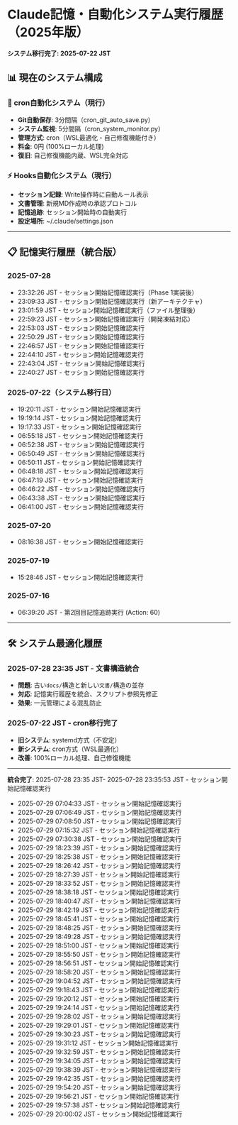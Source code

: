 # Claude記憶・自動化システム実行履歴（2025年版）

**システム移行完了: 2025-07-22 JST**

## 📊 現在のシステム構成

### 🔄 cron自動化システム（現行）
- **Git自動保存**: 3分間隔（cron_git_auto_save.py）
- **システム監視**: 5分間隔（cron_system_monitor.py）
- **管理方式**: cron（WSL最適化・自己修復機能付き）
- **料金**: 0円 (100%ローカル処理)
- **復旧**: 自己修復機能内蔵、WSL完全対応

### ⚡ Hooks自動化システム（現行）
- **セッション記録**: Write操作時に自動ルール表示
- **文書管理**: 新規MD作成時の承認プロトコル
- **記憶追跡**: セッション開始時の自動実行
- **設定場所**: ~/.claude/settings.json

---

## 📋 記憶実行履歴（統合版）

### 2025-07-28
- 23:32:26 JST - セッション開始記憶確認実行（Phase 1実装後）
- 23:09:33 JST - セッション開始記憶確認実行（新アーキテクチャ）
- 23:01:59 JST - セッション開始記憶確認実行（ファイル整理後）
- 22:59:23 JST - セッション開始記憶確認実行（開発凍結対応）
- 22:53:03 JST - セッション開始記憶確認実行
- 22:50:29 JST - セッション開始記憶確認実行
- 22:46:57 JST - セッション開始記憶確認実行
- 22:44:10 JST - セッション開始記憶確認実行
- 22:43:04 JST - セッション開始記憶確認実行
- 22:40:27 JST - セッション開始記憶確認実行

### 2025-07-22（システム移行日）
- 19:20:11 JST - セッション開始記憶確認実行
- 19:19:14 JST - セッション開始記憶確認実行
- 19:17:33 JST - セッション開始記憶確認実行
- 06:55:18 JST - セッション開始記憶確認実行
- 06:52:38 JST - セッション開始記憶確認実行
- 06:50:49 JST - セッション開始記憶確認実行
- 06:50:11 JST - セッション開始記憶確認実行
- 06:48:18 JST - セッション開始記憶確認実行
- 06:47:19 JST - セッション開始記憶確認実行
- 06:46:22 JST - セッション開始記憶確認実行
- 06:43:38 JST - セッション開始記憶確認実行
- 06:41:00 JST - セッション開始記憶確認実行

### 2025-07-20
- 08:16:38 JST - セッション開始記憶確認実行

### 2025-07-19
- 15:28:46 JST - セッション開始記憶確認実行

### 2025-07-16
- 06:39:20 JST - 第2回目記憶追跡実行 (Action: 60)

---

## 🛠️ システム最適化履歴

### 2025-07-28 23:35 JST - 文書構造統合
- **問題**: 古い`docs/`構造と新しい`文書/`構造の並存
- **対応**: 記憶実行履歴を統合、スクリプト参照先修正
- **効果**: 一元管理による混乱防止

### 2025-07-22 JST - cron移行完了
- **旧システム**: systemd方式（不安定）
- **新システム**: cron方式（WSL最適化）
- **改善**: 100%ローカル処理、自己修復機能

---

**統合完了**: 2025-07-28 23:35 JST- 2025-07-28 23:35:53 JST - セッション開始記憶確認実行
- 2025-07-29 07:04:33 JST - セッション開始記憶確認実行
- 2025-07-29 07:06:49 JST - セッション開始記憶確認実行
- 2025-07-29 07:08:50 JST - セッション開始記憶確認実行
- 2025-07-29 07:15:32 JST - セッション開始記憶確認実行
- 2025-07-29 07:30:38 JST - セッション開始記憶確認実行
- 2025-07-29 18:23:39 JST - セッション開始記憶確認実行
- 2025-07-29 18:25:38 JST - セッション開始記憶確認実行
- 2025-07-29 18:26:42 JST - セッション開始記憶確認実行
- 2025-07-29 18:27:39 JST - セッション開始記憶確認実行
- 2025-07-29 18:33:52 JST - セッション開始記憶確認実行
- 2025-07-29 18:38:18 JST - セッション開始記憶確認実行
- 2025-07-29 18:40:47 JST - セッション開始記憶確認実行
- 2025-07-29 18:42:19 JST - セッション開始記憶確認実行
- 2025-07-29 18:45:41 JST - セッション開始記憶確認実行
- 2025-07-29 18:48:25 JST - セッション開始記憶確認実行
- 2025-07-29 18:49:28 JST - セッション開始記憶確認実行
- 2025-07-29 18:51:00 JST - セッション開始記憶確認実行
- 2025-07-29 18:55:50 JST - セッション開始記憶確認実行
- 2025-07-29 18:56:51 JST - セッション開始記憶確認実行
- 2025-07-29 18:58:20 JST - セッション開始記憶確認実行
- 2025-07-29 19:04:52 JST - セッション開始記憶確認実行
- 2025-07-29 19:18:43 JST - セッション開始記憶確認実行
- 2025-07-29 19:20:12 JST - セッション開始記憶確認実行
- 2025-07-29 19:24:14 JST - セッション開始記憶確認実行
- 2025-07-29 19:28:02 JST - セッション開始記憶確認実行
- 2025-07-29 19:29:01 JST - セッション開始記憶確認実行
- 2025-07-29 19:30:23 JST - セッション開始記憶確認実行
- 2025-07-29 19:31:12 JST - セッション開始記憶確認実行
- 2025-07-29 19:32:59 JST - セッション開始記憶確認実行
- 2025-07-29 19:34:05 JST - セッション開始記憶確認実行
- 2025-07-29 19:38:39 JST - セッション開始記憶確認実行
- 2025-07-29 19:42:35 JST - セッション開始記憶確認実行
- 2025-07-29 19:54:20 JST - セッション開始記憶確認実行
- 2025-07-29 19:56:21 JST - セッション開始記憶確認実行
- 2025-07-29 19:57:38 JST - セッション開始記憶確認実行
- 2025-07-29 20:00:02 JST - セッション開始記憶確認実行

